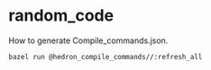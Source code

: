 # random_code


How to generate Compile_commands.json.

`bazel run @hedron_compile_commands//:refresh_all`
